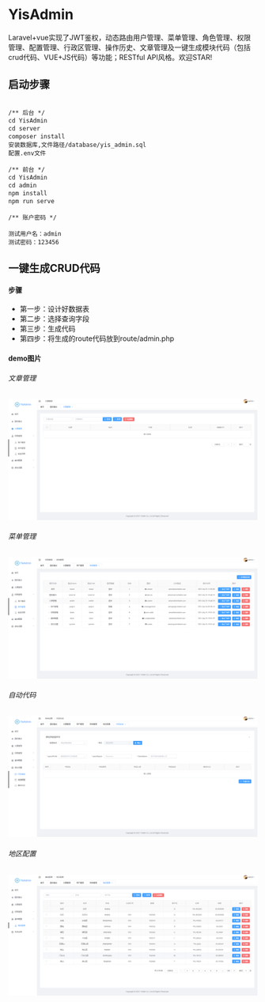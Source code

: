 # YisAdmin
Laravel+vue实现了JWT鉴权，动态路由用户管理、菜单管理、角色管理、权限管理、配置管理、行政区管理、操作历史、文章管理及一键生成模块代码（包括crud代码、VUE+JS代码）等功能；RESTful API风格。欢迎STAR!

## 启动步骤
```

/** 后台 */
cd YisAdmin
cd server
composer install
安装数据库,文件路径/database/yis_admin.sql
配置.env文件

/** 前台 */
cd YisAdmin
cd admin
npm install
npm run serve

/** 账户密码 */

测试用户名：admin
测试密码：123456

```

## 一键生成CRUD代码

#### 步骤
 - 第一步：设计好数据表
 - 第二步：选择查询字段
 - 第三步：生成代码
 - 第四步：将生成的route代码放到route/admin.php

#### demo图片

###### 文章管理
![article.png](https://raw.githubusercontent.com/yirilin/yis-admin/master/demoimg/article.png)

###### 菜单管理
![menu.png](https://raw.githubusercontent.com/yirilin/yis-admin/master/demoimg/menu.png)

###### 自动代码
![autoCode.png](https://raw.githubusercontent.com/yirilin/yis-admin/master/demoimg/autoCode.png)

###### 地区配置
![area.png](https://raw.githubusercontent.com/yirilin/yis-admin/master/demoimg/area.png)